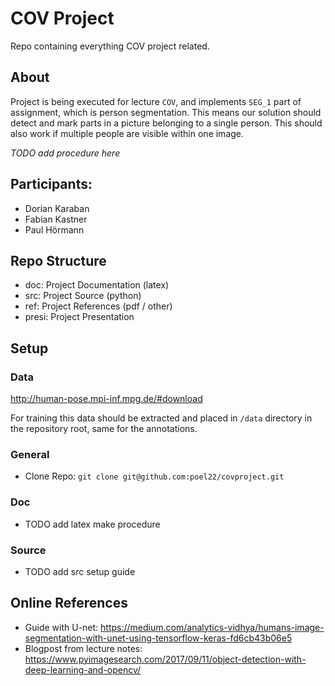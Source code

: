 # COV Project
Repo containing everything COV project related.

## About

Project is being executed for lecture `COV`, and implements `SEG_1` part of assignment, which is person segmentation.
This means our solution should detect and mark parts in a picture belonging to a single person. This should also work if multiple people are visible within one image.

*TODO add procedure here*

## Participants:

* Dorian Karaban
* Fabian Kastner
* Paul Hörmann

## Repo Structure

* doc: Project Documentation (latex)
* src: Project Source (python)
* ref: Project References (pdf / other)
* presi: Project Presentation

## Setup

### Data

http://human-pose.mpi-inf.mpg.de/#download

For training this data should be extracted and placed in `/data` directory in the repository root, same for the annotations.

### General
* Clone Repo: `git clone git@github.com:poel22/covproject.git`

### Doc
* TODO add latex make procedure

### Source
* TODO add src setup guide

## Online References
* Guide with U-net: https://medium.com/analytics-vidhya/humans-image-segmentation-with-unet-using-tensorflow-keras-fd6cb43b06e5
* Blogpost from lecture notes: https://www.pyimagesearch.com/2017/09/11/object-detection-with-deep-learning-and-opencv/
